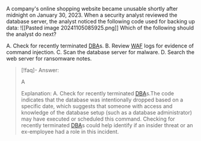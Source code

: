
A company's online shopping website became unusable shortly after midnight on January 30, 2023. When a security analyst reviewed the database server, the analyst noticed the following code used for backing up data:
![[Pasted image 20241105085925.png]]
Which of the following should the analyst do next? 

A. Check for recently terminated [DBA](../../Glossary/DBA.md)s. 
B. Review [WAF](../../Glossary/WAF.md) logs for evidence of command injection. 
C. Scan the database server for malware. 
D. Search the web server for ransomware notes.

> [!faq]- Answer: 
> 
> A 
> 
> Explanation: A. Check for recently terminated [DBA](../../Glossary/DBA.md)s.The code indicates that the database was intentionally dropped based on a specific date, which suggests that someone with access and knowledge of the database setup (such as a database administrator) may have executed or scheduled this command. Checking for recently terminated [DBA](../../Glossary/DBA.md)s could help identify if an insider threat or an ex-employee had a role in this incident.